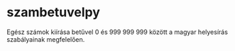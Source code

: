 # szambetuvelpy
Egész számok kiírása betűvel 0 és 999 999 999 között a magyar helyesírás szabályainak megfelelően.
